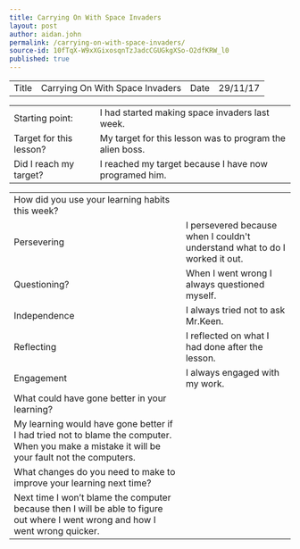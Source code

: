 ```yaml
---
title: Carrying On With Space Invaders
layout: post
author: aidan.john
permalink: /carrying-on-with-space-invaders/
source-id: 10fTqX-W9xXGixosqnTzJadcCGUGkgXSo-O2dfKRW_l0
published: true
---
```

<table>
  <tr>
    <td>Title</td>
    <td>Carrying On With Space Invaders</td>
    <td>Date</td>
    <td>29/11/17</td>
  </tr>
</table>


<table>
  <tr>
    <td>Starting point:</td>
    <td>I had started making space invaders last week.</td>
  </tr>
  <tr>
    <td>Target for this lesson?</td>
    <td>My target for this lesson was to program the alien boss.</td>
  </tr>
  <tr>
    <td>Did I reach my target? </td>
    <td>I reached my target because I have now programed him.</td>
  </tr>
</table>


<table>
  <tr>
    <td>How did you use your learning habits this week?</td>
    <td></td>
  </tr>
  <tr>
    <td>Persevering</td>
    <td>I persevered because when I couldn't understand what to do I worked it out.</td>
  </tr>
  <tr>
    <td>Questioning?</td>
    <td>When I went wrong I always questioned myself.</td>
  </tr>
  <tr>
    <td>Independence</td>
    <td>I always tried not to ask Mr.Keen.</td>
  </tr>
  <tr>
    <td>Reflecting</td>
    <td>I reflected on what I had done after the lesson.</td>
  </tr>
  <tr>
    <td>Engagement</td>
    <td>I always engaged with my work.</td>
  </tr>
  <tr>
    <td>What could have gone better in your learning?</td>
    <td></td>
  </tr>
  <tr>
    <td>My learning would have gone better if I had tried not to blame the computer. When you make a mistake it will be your fault not the computers.</td>
    <td></td>
  </tr>
  <tr>
    <td>What changes do you need to make to improve your learning next time?</td>
    <td></td>
  </tr>
  <tr>
    <td>Next time I won’t blame the computer because then I will be able to figure out where I went wrong and how I went wrong quicker.</td>
    <td></td>
  </tr>
</table>


